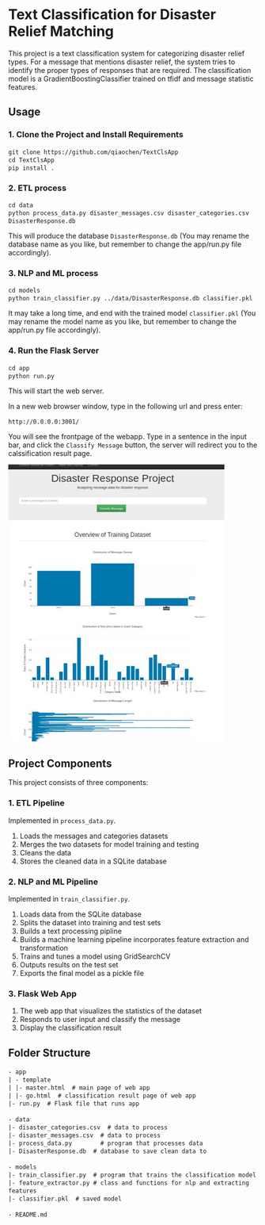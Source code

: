 # Text Classification for Disaster Relief Matching
This project is a text classification system for categorizing disaster relief types. 
For a message that mentions disaster relief, the system tries to identify the proper types of responses that are required.
The classification model is a GradientBoostingClassifier trained on tfidf and message statistic features.

## Usage

###  1. Clone the Project and Install Requirements
```
git clone https://github.com/qiaochen/TextClsApp
cd TextClsApp
pip install .
```

### 2. ETL process
```
cd data
python process_data.py disaster_messages.csv disaster_categories.csv DisasterResponse.db
```
This will produce the database `DisasterResponse.db` (You may rename the database name as you like, but remember to change the app/run.py file accordingly).

### 3. NLP and ML process
```
cd models
python train_classifier.py ../data/DisasterResponse.db classifier.pkl
```
It may take a long time, and end with the trained model `classifier.pkl` (You may rename the model name as you like, but remember to change the app/run.py file accordingly).

### 4. Run the Flask Server
```
cd app
python run.py
```
This will start the web server. 

In a new web browser window, type in the following url and press enter:
```
http://0.0.0.0:3001/
```
You will see the frontpage of the webapp. Type in a sentence in the input bar, and click the `Classify Message` button, the server will redirect you to the calssification result page.

![img](https://raw.githubusercontent.com/qiaochen/TextClsApp/master/ScreenShot.jpg)

## Project Components

This project consists of three components:

### 1. ETL Pipeline
Implemented in `process_data.py`.
1. Loads the messages and categories datasets
2. Merges the two datasets for model training and testing
3. Cleans the data
4. Stores the cleaned data in a SQLite database

### 2. NLP and ML Pipeline
Implemented in `train_classifier.py`.
1. Loads data from the SQLite database
2. Splits the dataset into training and test sets
3. Builds a text processing pipline
4. Builds a machine learning pipeline incorporates feature extraction and transformation
5. Trains and tunes a model using GridSearchCV
6. Outputs results on the test set
7. Exports the final model as a pickle file

### 3. Flask Web App
1. The web app that visualizes the statistics of the dataset
2. Responds to user input and classify the message
3. Display the classification result

## Folder Structure
```
- app
| - template
| |- master.html  # main page of web app
| |- go.html  # classification result page of web app
|- run.py  # Flask file that runs app

- data
|- disaster_categories.csv  # data to process 
|- disaster_messages.csv  # data to process
|- process_data.py        # program that processes data
|- DisasterResponse.db  # database to save clean data to

- models
|- train_classifier.py  # program that trains the classification model
|- feature_extractor.py # class and functions for nlp and extracting features
|- classifier.pkl  # saved model 

- README.md
```






